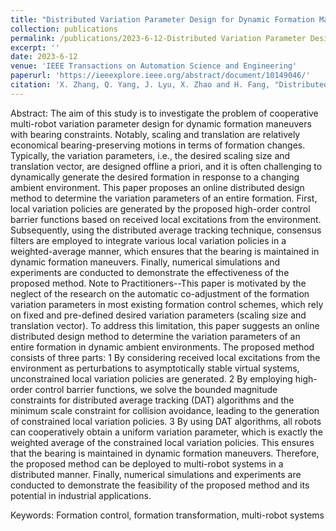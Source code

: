 ```yaml
---
title: "Distributed Variation Parameter Design for Dynamic Formation Maneuvers With Bearing Constraints"
collection: publications
permalink: /publications/2023-6-12-Distributed Variation Parameter Design for Dynamic Formation Maneuvers With Bearing Constraints
excerpt: ''
date: 2023-6-12
venue: 'IEEE Transactions on Automation Science and Engineering'
paperurl: 'https://ieeexplore.ieee.org/abstract/document/10149046/'
citation: 'X. Zhang, Q. Yang, J. Lyu, X. Zhao and H. Fang, "Distributed Variation Parameter Design for Dynamic Formation Maneuvers With Bearing Constraints," in IEEE Transactions on Automation Science and Engineering, doi: 10.1109/TASE.2023.3283095.'
---
```


Abstract:
The aim of this study is to investigate the problem of cooperative multi-robot variation parameter design for dynamic formation maneuvers with bearing constraints. Notably, scaling and translation are relatively economical bearing-preserving motions in terms of formation changes. Typically, the variation parameters, i.e., the desired scaling size and translation vector, are designed offline a priori, and it is often challenging to dynamically generate the desired formation in response to a changing ambient environment. This paper proposes an online distributed design method to determine the variation parameters of an entire formation. First, local variation policies are generated by the proposed high-order control barrier functions based on received local excitations from the environment. Subsequently, using the distributed average tracking technique, consensus filters are employed to integrate various local variation policies in a weighted-average manner, which ensures that the bearing is maintained in dynamic formation maneuvers. Finally, numerical simulations and experiments are conducted to demonstrate the effectiveness of the proposed method. Note to Practitioners--This paper is motivated by the neglect of the research on the automatic co-adjustment of the formation variation parameters in most existing formation control schemes, which rely on fixed and pre-defined desired variation parameters (scaling size and translation vector). To address this limitation, this paper suggests an online distributed design method to determine the variation parameters of an entire formation in dynamic ambient environments. The proposed method consists of three parts: 1 By considering received local excitations from the environment as perturbations to asymptotically stable virtual systems, unconstrained local variation policies are generated. 2 By employing high-order control barrier functions, we solve the bounded magnitude constraints for distributed average tracking (DAT) algorithms and the minimum scale constraint for collision avoidance, leading to the generation of constrained local variation policies. 3 By using DAT algorithms, all robots can cooperatively obtain a uniform variation parameter, which is exactly the weighted average of the constrained local variation policies. This ensures that the bearing is maintained in dynamic formation maneuvers. Therefore, the proposed method can be deployed to multi-robot systems in a distributed manner. Finally, numerical simulations and experiments are conducted to demonstrate the feasibility of the proposed method and its potential in industrial applications.

Keywords: Formation control, formation transformation, multi-robot systems
